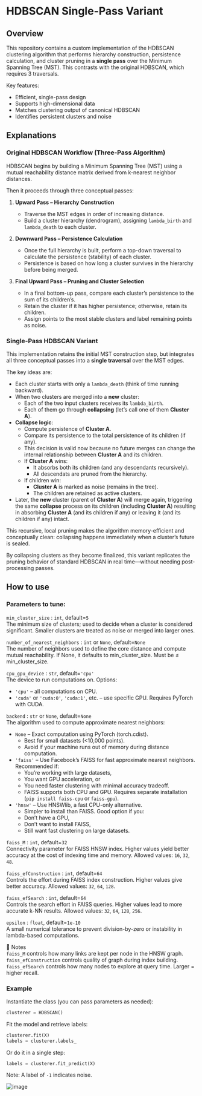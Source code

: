 # HDBSCAN Single-Pass Variant

## Overview

This repository contains a custom implementation of the HDBSCAN clustering algorithm that performs hierarchy construction, persistence calculation, and cluster pruning in a **single pass** over the Minimum Spanning Tree (MST). This contrasts with the original HDBSCAN, which requires 3 traversals.

Key features:
* Efficient, single-pass design
* Supports high-dimensional data
* Matches clustering output of canonical HDBSCAN
* Identifies persistent clusters and noise


## Explanations

### Original HDBSCAN Workflow (Three-Pass Algorithm)
HDBSCAN begins by building a Minimum Spanning Tree (MST) using a mutual reachability distance matrix derived from k-nearest neighbor distances.

Then it proceeds through three conceptual passes:

1. **Upward Pass – Hierarchy Construction**

   * Traverse the MST edges in order of increasing distance.
   * Build a cluster hierarchy (dendrogram), assigning `lambda_birth` and `lambda_death` to each cluster.

2. **Downward Pass – Persistence Calculation**

   * Once the full hierarchy is built, perform a top-down traversal to calculate the persistence (stability) of each cluster.
   * Persistence is based on how long a cluster survives in the hierarchy before being merged.

3. **Final Upward Pass – Pruning and Cluster Selection**

   * In a final bottom-up pass, compare each cluster’s persistence to the sum of its children’s.
   * Retain the cluster if it has higher persistence; otherwise, retain its children.
   * Assign points to the most stable clusters and label remaining points as noise.

### Single-Pass HDBSCAN Variant
This implementation retains the initial MST construction step, but integrates all three conceptual passes into a **single traversal** over the MST edges.

The key ideas are:
   * Each cluster starts with only a `lambda_death` (think of time running backward).
   * When two clusters are merged into a **new** cluster:
       * Each of the two input clusters receives its `lambda_birth`.
       * Each of them go through **collapsing** (let’s call one of them **Cluster A**).
   * **Collapse logic**:
       * Compute persistence of **Cluster A**.
       * Compare its persistence to the total persistence of its children (if any).
       * This decision is valid now because no future merges can change the internal relationship between **Cluster A** and its children.
       * If **Cluster A** wins:
           * It absorbs both its children (and any descendants recursively).
           * All descendats are pruned from the hierarchy.
       * If children win:
           * **Cluster A** is marked as noise (remains in the tree).
           * The children are retained as active clusters.
   * Later, the **new** cluster (parent of **Cluster A**) will merge again, triggering the same **collapse** process on its children (including **Cluster A**) resulting in absorbing **Cluster A** (and its children if any) or leaving it (and its children if any) intact.

This recursive, local pruning makes the algorithm memory-efficient and conceptually clean: collapsing happens immediately when a cluster’s future is sealed.

By collapsing clusters as they become finalized, this variant replicates the pruning behavior of standard HDBSCAN in real time—without needing post-processing passes.


## How to use
### Parameters to tune:
`min_cluster_size` : `int`, default=`5`  
The minimum size of clusters; used to decide when a cluster is considered significant. Smaller clusters are treated as noise or merged into larger ones.

`number_of_nearest_neighbors` : `int` or `None`, default=`None`  
The number of neighbors used to define the core distance and compute mutual reachability. If None, it defaults to min_cluster_size. Must be ≤ min_cluster_size.

`cpu_gpu_device` : `str`, default=`'cpu'`  
The device to run computations on. Options:
  - `'cpu'` – all computations on CPU.
  - `'cuda'` or `'cuda:0'`, `'cuda:1'`, etc. – use specific GPU. Requires PyTorch with CUDA.

`backend` : `str` or `None`, default=`None`  
The algorithm used to compute approximate nearest neighbors:
  - `None` – Exact computation using PyTorch (torch.cdist).
    - Best for small datasets (<10,000 points).
    - Avoid if your machine runs out of memory during distance computation.
  - `'faiss'` – Use Facebook’s FAISS for fast approximate nearest neighbors. Recommended if:
    - You’re working with large datasets,
    - You want GPU acceleration, or
    - You need faster clustering with minimal accuracy tradeoff.
    - FAISS supports both CPU and GPU. Requires separate installation (`pip install faiss-cpu` or `faiss-gpu`).
  - `'hnsw'` – Use HNSWlib, a fast CPU-only alternative.
    - Simpler to install than FAISS. Good option if you:
    - Don’t have a GPU,
    - Don’t want to install FAISS,
    - Still want fast clustering on large datasets.

`faiss_M` : `int`, default=`32`  
Connectivity parameter for FAISS HNSW index. Higher values yield better accuracy at the cost of indexing time and memory. Allowed values: `16`, `32`, `48`.

`faiss_efConstruction` : `int`, default=`64`  
Controls the effort during FAISS index construction. Higher values give better accuracy. Allowed values: `32`, `64`, `128`.

`faiss_efSearch` : `int`, default=`64`  
Controls the search effort in FAISS queries. Higher values lead to more accurate k-NN results. Allowed values: `32`, `64`, `128`, `256`.

`epsilon` : `float`, default=`1e-10`  
A small numerical tolerance to prevent division-by-zero or instability in lambda-based computations.

🧠 Notes  
`faiss_M` controls how many links are kept per node in the HNSW graph.  
`faiss_efConstruction` controls quality of graph during index building.  
`faiss_efSearch` controls how many nodes to explore at query time. Larger = higher recall.  

### Example
Instantiate the class (you can pass parameters as needed):
```python
clusterer = HDBSCAN()
```
Fit the model and retrieve labels:
```python
clusterer.fit(X)  
labels = clusterer.labels_  
```
Or do it in a single step:
```python
labels = clusterer.fit_predict(X)
```
Note: A label of `-1` indicates noise.

![image](https://github.com/user-attachments/assets/f401b8fc-02c1-41d0-8e03-ef76ecf27076)
